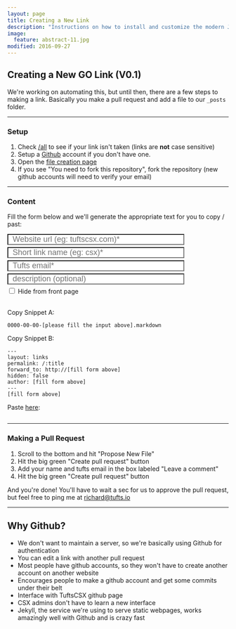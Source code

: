 ```yaml
---
layout: page
title: Creating a New Link
description: "Instructions on how to install and customize the modern Jekyll theme HPSTR."
image:
  feature: abstract-11.jpg
modified: 2016-09-27
---
```


## Creating a New GO Link (V0.1)

We're working on automating this, but until then, there are a few steps to making a link.  Basically you make a pull request and add a file to our `_posts` folder.

___

### Setup

1. Check [/all](/all) to see if your link isn't taken (links are **not** case sensitive)
2. Setup a [Github](https://github.com/join) account if you don't have one.
3. Open the [file creation page](https://github.com/TuftsCSX/go.tufts.io/new/master/_posts)
4. If you see "You need to fork this repository", fork the repository (new github accounts will need to verify your email)

___

### Content

Fill the form below and we'll generate the appropriate text for you to copy / past:

<section onload>
  <script type="text/javascript">
    var today = new Date();

    var existingPostNames = {
      "about" : true,
      "assets" : true,
      "images" : true,
      "new" : true,
      "posts" : true,
      {% for post in site.posts %}
        "{{ post.title | downcase | replace: ' ', '-' }}" : true,
      {% endfor %}
    }

    function changeContentText() {
      var url = document.getElementById('website-url-input').value;
      var shorturl = document.getElementById('link-name-input').value;
      var email = document.getElementById('email-input').value;
      var desc = document.getElementById('description-input').value;
      var hidden = document.getElementById('is-hidden-checkbox').checked;

      var year = today.getFullYear();
      var month = today.getMonth()+1;
      var day = today.getDate();
      if (month < 10) {
        month = "0" + month;
      };
      if (day < 10) {
        day = "0" + day
      };

      if (url.indexOf("://") == -1) {
        url = "http://"+url
      }

      var fileName = year+"-"+month+"-"+day+"-"+shorturl+".markdown";
      var bodyText = "---\nlayout: links\npermalink: /:title\nforward_to: " + url +"\nhidden: "+hidden+"\nauthor: " + email +"\n---\n"+desc;

      document.getElementById('content-title-text').innerHTML = fileName;
      document.getElementById('content-body-text').innerHTML = bodyText;
      showErrorMessages(url, shorturl, email);
    }

    function shorturlErrors(url) {
      if (url.indexOf(" ") !== -1) {
        return "Link name can't contain spaces";
      } else if (/.*[A-Z].*/.test(url) == true) {
        return "Warning: links are not case sensitive. /CSX and /csx forward to the same site";
      } else if (/^[a-z0-9\-]+$/.test(url) == false) {
        return "Links can only use letters, numbers, and -";
      } else if (existingPostNames[(url.toLowerCase())]) {
        return "Link name already exists";
      } else {
        return "None";
      }
    }

    function emailErrors(email) {
      if (email.indexOf("@tufts.edu") == -1) {
        return "Must include at least 1 Tufts email";
      } else {
        return "None";
      }
    }

    function showErrorMessages(url, shorturl, email) {
      var result = "Errors:<ul style='margin-top:0px'>";
      var div = document.getElementById('form-errors');
      var errorCount = 0;

      if (url.length <= 7) {
        errorCount += 1;
        result += "<li>Url required</li>";
      }

      if (shorturl.length == 0) {
        errorCount += 1;
        result += "<li>Link name required</li>";
      } else {
        var shortError = shorturlErrors(shorturl);
        if (shortError != "None") {
          errorCount += 1;
          result += "<li>" + shortError + "</li>";
        }
      }

      if (email.length == 0) {
        errorCount += 1;
        result += "<li>Author email required</li>";
      } else {
        var emailError = emailErrors(email);
        if (emailError != "None") {
          errorCount += 1;
          result += "<li>" + emailError + "</li>";
        }
      }

      if (errorCount == 0) {
        result = "Good to Go! Copy the snippets below";
        div.className = "form-has-no-errors";
      } else {
        div.className = "form-has-errors";
      }
      div.innerHTML = result+"</ul>";
    }
  </script>
  <style type="text/css">
    input[type="text"] {
      display: block;
      margin: 0px 0px 5px 0px;
      padding: 0px 0px 0px 10px;
      width: 80%;
      font-family: sans-serif;
      font-size: 18px;
      appearance: none;
      box-shadow: none;
      border-radius: none;
    }
    input[type="text"]:focus {
      outline: none;
    }
    .form-has-errors {
      background-color: #F4CCCC;
    }
    .form-has-no-errors {
      background-color: #D9EAD3;
    }
  </style>
  <input id="website-url-input" maxlength="500" type="text" placeholder="Website url (eg: tuftscsx.com)*" onkeyup="changeContentText()">
  <input id="link-name-input" maxlength="500" type="text" placeholder="Short link name (eg: csx)*" onkeyup="changeContentText()">
  <input id="email-input" maxlength="100" type="text" placeholder="Tufts email*" onkeyup="changeContentText()">
  <input id="description-input" maxlength="5000" type="text" placeholder="description (optional)" onkeyup="changeContentText()">
  <input id="is-hidden-checkbox" type="checkbox" name="is-hidden" value="hidden" onchange="changeContentText()"> Hide from front page <br>
  <div id="form-errors"><br></div>
</section>

Copy Snippet A:

<div class="language-yaml highlighter-rouge"><pre class="highlight"><code id="content-title-text">0000-00-00-[please fill the input above].markdown</code></pre></div>

Copy Snippet B:

<div class="language-yaml highlighter-rouge"><pre class="highlight"><code id="content-body-text">---
layout: links
permalink: /:title
forward_to: http://[fill form above]
hidden: false
author: [fill form above]
---
[fill form above]
</code></pre></div>

Paste [here](https://github.com/TuftsCSX/go.tufts.io/new/master/_posts):

<img src="http://i.imgur.com/hhyUbHA.png" alt="">

___

### Making a Pull Request

1. Scroll to the bottom and hit "Propose New File"
2. Hit the big green "Create pull request" button
3. Add your name and tufts email in the box labeled "Leave a comment"
4. Hit the big green "Create pull request" button

And you're done! You'll have to wait a sec for us to approve the pull request, but feel free to ping me at richard@tufts.io

___

## Why Github?

* We don't want to maintain a server, so we're basically using Github for authentication
* You can edit a link with another pull request
* Most people have github accounts, so they won't have to create another account on another website
* Encourages people to make a github account and get some commits under their belt
* Interface with TuftsCSX github page
* CSX admins don't have to learn a new interface
* Jekyll, the service we're using to serve static webpages, works amazingly well with Github and is crazy fast
